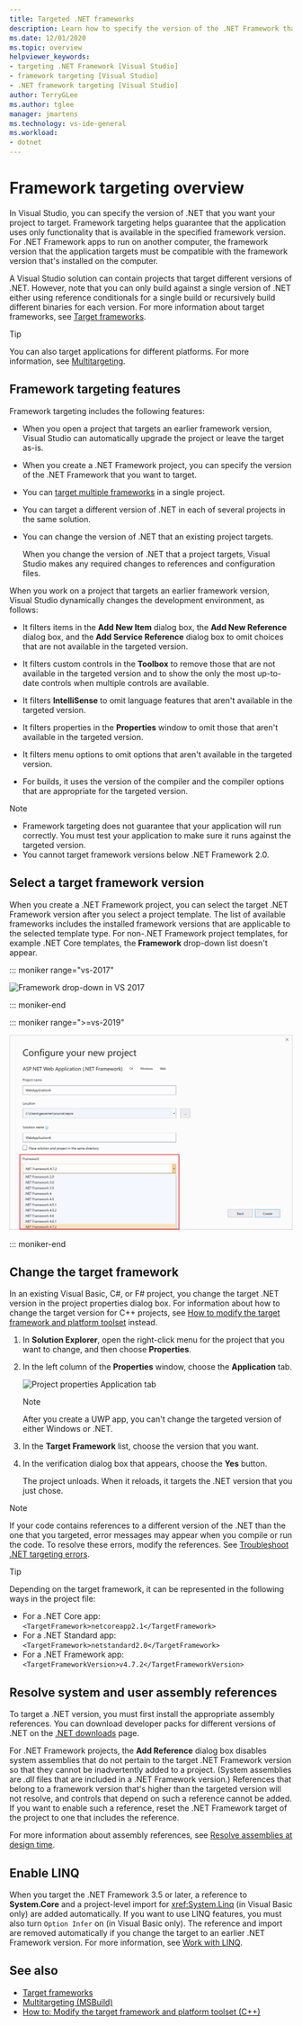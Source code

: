 ```yaml
---
title: Targeted .NET frameworks
description: Learn how to specify the version of the .NET Framework that you want your project to target so the application can only use functionality that's available in the specified version.
ms.date: 12/01/2020
ms.topic: overview
helpviewer_keywords:
- targeting .NET Framework [Visual Studio]
- framework targeting [Visual Studio]
- .NET framework targeting [Visual Studio]
author: TerryGLee
ms.author: tglee
manager: jmartens
ms.technology: vs-ide-general
ms.workload:
- dotnet
---
```

# Framework targeting overview

In Visual Studio, you can specify the version of .NET that you want your project to target. Framework targeting helps guarantee that the application uses only functionality that is available in the specified framework version. For .NET Framework apps to run on another computer, the framework version that the application targets must be compatible with the framework version that's installed on the computer.

A Visual Studio solution can contain projects that target different versions of .NET.  However, note that you can only build against a single version of .NET either using reference conditionals for a single build or recursively build different binaries for each version.  For more information about target frameworks, see [Target frameworks](/dotnet/standard/frameworks).

> [!TIP]
> You can also target applications for different platforms. For more information, see [Multitargeting](../msbuild/msbuild-multitargeting-overview.md).

## Framework targeting features

Framework targeting includes the following features:

- When you open a project that targets an earlier framework version, Visual Studio can automatically upgrade the project or leave the target as-is.

- When you create a .NET Framework project, you can specify the version of the .NET Framework that you want to target.

- You can [target multiple frameworks](/dotnet/standard/frameworks#how-to-specify-target-frameworks) in a single project.

- You can target a different version of .NET in each of several projects in the same solution.

- You can change the version of .NET that an existing project targets.

   When you change the version of .NET that a project targets, Visual Studio makes any required changes to references and configuration files.

When you work on a project that targets an earlier framework version, Visual Studio dynamically changes the development environment, as follows:

- It filters items in the **Add New Item** dialog box, the **Add New Reference** dialog box, and the **Add Service Reference** dialog box to omit choices that are not available in the targeted version.

- It filters custom controls in the **Toolbox** to remove those that are not available in the targeted version and to show the only the most up-to-date controls when multiple controls are available.

- It filters **IntelliSense** to omit language features that aren't available in the targeted version.

- It filters properties in the **Properties** window to omit those that aren't available in the targeted version.

- It filters menu options to omit options that aren't available in the targeted version.

- For builds, it uses the version of the compiler and the compiler options that are appropriate for the targeted version.

> [!NOTE]
> - Framework targeting does not guarantee that your application will run correctly. You must test your application to make sure it runs against the targeted version.
> - You cannot target framework versions below .NET Framework 2.0.

## Select a target framework version

When you create a .NET Framework project, you can select the target .NET Framework version after you select a project template. The list of available frameworks includes the installed framework versions that are applicable to the selected template type. For non-.NET Framework project templates, for example .NET Core templates, the **Framework** drop-down list doesn't appear.

::: moniker range="vs-2017"

![Framework drop-down in VS 2017](media/vside-newproject-framework.png)

::: moniker-end

::: moniker range=">=vs-2019"

![Framework dropdown in VS 2019](media/vs-2019/configure-new-project-framework.png)

::: moniker-end

## Change the target framework

In an existing Visual Basic, C#, or F# project, you change the target .NET version in the project properties dialog box. For information about how to change the target version for C++ projects, see [How to modify the target framework and platform toolset](/cpp/build/how-to-modify-the-target-framework-and-platform-toolset) instead.

1. In **Solution Explorer**, open the right-click menu for the project that you want to change, and then choose **Properties**.

1. In the left column of the **Properties** window, choose the **Application** tab.

   ![Project properties Application tab](../ide/media/vs_slnexplorer_properties_applicationtab.png)

   > [!NOTE]
   > After you create a UWP app, you can't change the targeted version of either Windows or .NET.

1. In the **Target Framework** list, choose the version that you want.

1. In the verification dialog box that appears, choose the **Yes** button.

   The project unloads. When it reloads, it targets the .NET version that you just chose.

> [!NOTE]
> If your code contains references to a different version of the .NET than the one that you targeted, error messages may appear when you compile or run the code. To resolve these errors, modify the references. See [Troubleshoot .NET targeting errors](../msbuild/troubleshooting-dotnet-framework-targeting-errors.md).

> [!TIP]
> Depending on the target framework, it can be represented in the following ways in the project file:
>
> - For a .NET Core app: `<TargetFramework>netcoreapp2.1</TargetFramework>`
> - For a .NET Standard app: `<TargetFramework>netstandard2.0</TargetFramework>`
> - For a .NET Framework app: `<TargetFrameworkVersion>v4.7.2</TargetFrameworkVersion>`

## Resolve system and user assembly references

To target a .NET version, you must first install the appropriate assembly references. You can download developer packs for different versions of .NET on the [.NET downloads](https://www.microsoft.com/net/download/windows) page.

For .NET Framework projects, the **Add Reference** dialog box disables system assemblies that do not pertain to the target .NET Framework version so that they cannot be inadvertently added to a project. (System assemblies are *.dll* files that are included in a .NET Framework version.) References that belong to a framework version that's higher than the targeted version will not resolve, and controls that depend on such a reference cannot be added. If you want to enable such a reference, reset the .NET Framework target of the project to one that includes the reference.

For more information about assembly references, see [Resolve assemblies at design time](../msbuild/resolving-assemblies-at-design-time.md).

## Enable LINQ

When you target the .NET Framework 3.5 or later, a reference to **System.Core** and a project-level import for <xref:System.Linq> (in Visual Basic only) are added automatically. If you want to use LINQ features, you must also turn `Option Infer` on (in Visual Basic only). The reference and import are removed automatically if you change the target to an earlier .NET Framework version. For more information, see [Work with LINQ](/dotnet/csharp/tutorials/working-with-linq).

## See also

- [Target frameworks](/dotnet/standard/frameworks)
- [Multitargeting (MSBuild)](../msbuild/msbuild-multitargeting-overview.md)
- [How to: Modify the target framework and platform toolset (C++)](/cpp/build/how-to-modify-the-target-framework-and-platform-toolset)
